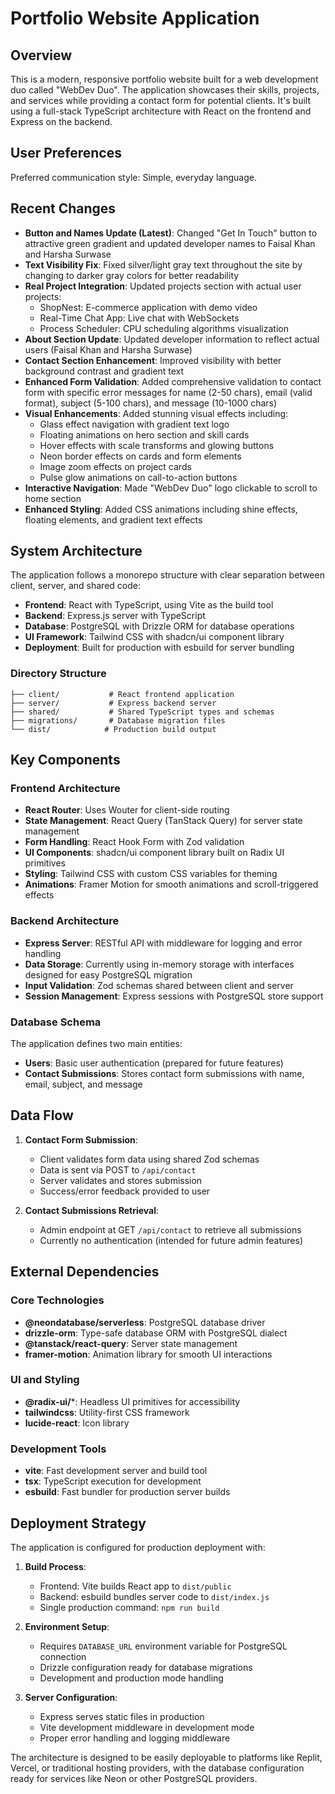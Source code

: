 # Portfolio Website Application

## Overview

This is a modern, responsive portfolio website built for a web development duo called "WebDev Duo". The application showcases their skills, projects, and services while providing a contact form for potential clients. It's built using a full-stack TypeScript architecture with React on the frontend and Express on the backend.

## User Preferences

Preferred communication style: Simple, everyday language.

## Recent Changes

- **Button and Names Update (Latest)**: Changed "Get In Touch" button to attractive green gradient and updated developer names to Faisal Khan and Harsha Surwase
- **Text Visibility Fix**: Fixed silver/light gray text throughout the site by changing to darker gray colors for better readability
- **Real Project Integration**: Updated projects section with actual user projects:
  - ShopNest: E-commerce application with demo video
  - Real-Time Chat App: Live chat with WebSockets
  - Process Scheduler: CPU scheduling algorithms visualization
- **About Section Update**: Updated developer information to reflect actual users (Faisal Khan and Harsha Surwase)
- **Contact Section Enhancement**: Improved visibility with better background contrast and gradient text
- **Enhanced Form Validation**: Added comprehensive validation to contact form with specific error messages for name (2-50 chars), email (valid format), subject (5-100 chars), and message (10-1000 chars)
- **Visual Enhancements**: Added stunning visual effects including:
  - Glass effect navigation with gradient text logo
  - Floating animations on hero section and skill cards
  - Hover effects with scale transforms and glowing buttons
  - Neon border effects on cards and form elements
  - Image zoom effects on project cards
  - Pulse glow animations on call-to-action buttons
- **Interactive Navigation**: Made "WebDev Duo" logo clickable to scroll to home section
- **Enhanced Styling**: Added CSS animations including shine effects, floating elements, and gradient text effects

## System Architecture

The application follows a monorepo structure with clear separation between client, server, and shared code:

- **Frontend**: React with TypeScript, using Vite as the build tool
- **Backend**: Express.js server with TypeScript
- **Database**: PostgreSQL with Drizzle ORM for database operations
- **UI Framework**: Tailwind CSS with shadcn/ui component library
- **Deployment**: Built for production with esbuild for server bundling

### Directory Structure
```
├── client/           # React frontend application
├── server/           # Express backend server
├── shared/           # Shared TypeScript types and schemas
├── migrations/       # Database migration files
└── dist/            # Production build output
```

## Key Components

### Frontend Architecture
- **React Router**: Uses Wouter for client-side routing
- **State Management**: React Query (TanStack Query) for server state management
- **Form Handling**: React Hook Form with Zod validation
- **UI Components**: shadcn/ui component library built on Radix UI primitives
- **Styling**: Tailwind CSS with custom CSS variables for theming
- **Animations**: Framer Motion for smooth animations and scroll-triggered effects

### Backend Architecture
- **Express Server**: RESTful API with middleware for logging and error handling
- **Data Storage**: Currently using in-memory storage with interfaces designed for easy PostgreSQL migration
- **Input Validation**: Zod schemas shared between client and server
- **Session Management**: Express sessions with PostgreSQL store support

### Database Schema
The application defines two main entities:
- **Users**: Basic user authentication (prepared for future features)
- **Contact Submissions**: Stores contact form submissions with name, email, subject, and message

## Data Flow

1. **Contact Form Submission**:
   - Client validates form data using shared Zod schemas
   - Data is sent via POST to `/api/contact`
   - Server validates and stores submission
   - Success/error feedback provided to user

2. **Contact Submissions Retrieval**:
   - Admin endpoint at GET `/api/contact` to retrieve all submissions
   - Currently no authentication (intended for future admin features)

## External Dependencies

### Core Technologies
- **@neondatabase/serverless**: PostgreSQL database driver
- **drizzle-orm**: Type-safe database ORM with PostgreSQL dialect
- **@tanstack/react-query**: Server state management
- **framer-motion**: Animation library for smooth UI interactions

### UI and Styling
- **@radix-ui/***: Headless UI primitives for accessibility
- **tailwindcss**: Utility-first CSS framework
- **lucide-react**: Icon library

### Development Tools
- **vite**: Fast development server and build tool
- **tsx**: TypeScript execution for development
- **esbuild**: Fast bundler for production server builds

## Deployment Strategy

The application is configured for production deployment with:

1. **Build Process**:
   - Frontend: Vite builds React app to `dist/public`
   - Backend: esbuild bundles server code to `dist/index.js`
   - Single production command: `npm run build`

2. **Environment Setup**:
   - Requires `DATABASE_URL` environment variable for PostgreSQL connection
   - Drizzle configuration ready for database migrations
   - Development and production mode handling

3. **Server Configuration**:
   - Express serves static files in production
   - Vite development middleware in development mode
   - Proper error handling and logging middleware

The architecture is designed to be easily deployable to platforms like Replit, Vercel, or traditional hosting providers, with the database configuration ready for services like Neon or other PostgreSQL providers.